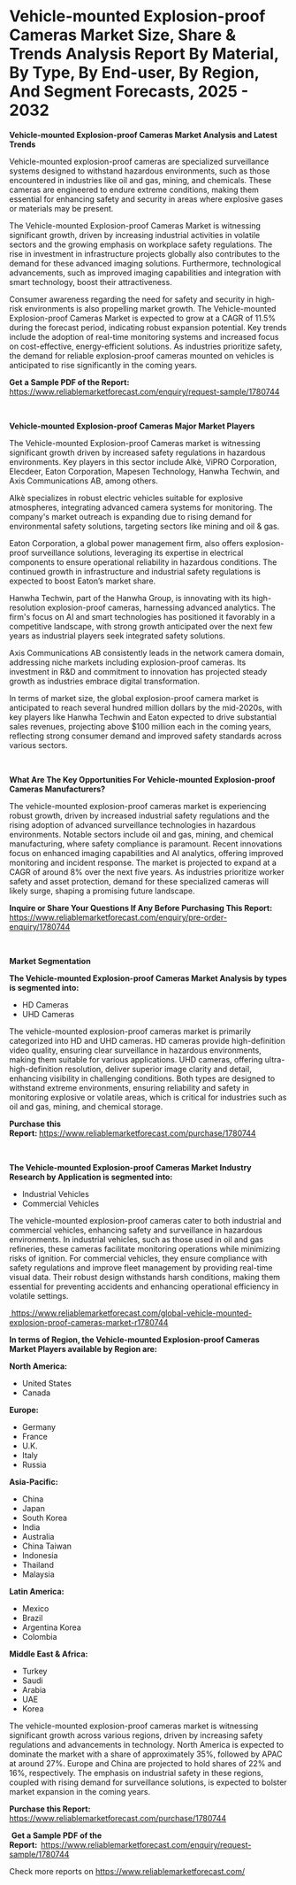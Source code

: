 <p><h1>Vehicle-mounted Explosion-proof Cameras Market Size, Share & Trends Analysis Report By Material, By Type, By End-user, By Region, And Segment Forecasts, 2025 - 2032</h1></p><p><strong>Vehicle-mounted Explosion-proof Cameras Market Analysis and Latest Trends</strong></p>
<p><p>Vehicle-mounted explosion-proof cameras are specialized surveillance systems designed to withstand hazardous environments, such as those encountered in industries like oil and gas, mining, and chemicals. These cameras are engineered to endure extreme conditions, making them essential for enhancing safety and security in areas where explosive gases or materials may be present.</p><p>The Vehicle-mounted Explosion-proof Cameras Market is witnessing significant growth, driven by increasing industrial activities in volatile sectors and the growing emphasis on workplace safety regulations. The rise in investment in infrastructure projects globally also contributes to the demand for these advanced imaging solutions. Furthermore, technological advancements, such as improved imaging capabilities and integration with smart technology, boost their attractiveness.</p><p>Consumer awareness regarding the need for safety and security in high-risk environments is also propelling market growth. The Vehicle-mounted Explosion-proof Cameras Market is expected to grow at a CAGR of 11.5% during the forecast period, indicating robust expansion potential. Key trends include the adoption of real-time monitoring systems and increased focus on cost-effective, energy-efficient solutions. As industries prioritize safety, the demand for reliable explosion-proof cameras mounted on vehicles is anticipated to rise significantly in the coming years.</p></p>
<p><strong>Get a Sample PDF of the Report:&nbsp;</strong> <a href="https://www.reliablemarketforecast.com/enquiry/request-sample/1780744?utm_campaign=2724&utm_medium=2&utm_source=Github&utm_content=ia&utm_term=25032025&utm_id=vehicle-mounted-explosion-proof-cameras">https://www.reliablemarketforecast.com/enquiry/request-sample/1780744</a></p>
<p>&nbsp;</p>
<p><strong>Vehicle-mounted Explosion-proof Cameras Major Market Players</strong></p>
<p><p>The Vehicle-mounted Explosion-proof Cameras market is witnessing significant growth driven by increased safety regulations in hazardous environments. Key players in this sector include Alkè, ViPRO Corporation, Elecdeer, Eaton Corporation, Mapesen Technology, Hanwha Techwin, and Axis Communications AB, among others.</p><p>Alkè specializes in robust electric vehicles suitable for explosive atmospheres, integrating advanced camera systems for monitoring. The company's market outreach is expanding due to rising demand for environmental safety solutions, targeting sectors like mining and oil & gas. </p><p>Eaton Corporation, a global power management firm, also offers explosion-proof surveillance solutions, leveraging its expertise in electrical components to ensure operational reliability in hazardous conditions. The continued growth in infrastructure and industrial safety regulations is expected to boost Eaton’s market share.</p><p>Hanwha Techwin, part of the Hanwha Group, is innovating with its high-resolution explosion-proof cameras, harnessing advanced analytics. The firm's focus on AI and smart technologies has positioned it favorably in a competitive landscape, with strong growth anticipated over the next few years as industrial players seek integrated safety solutions.</p><p>Axis Communications AB consistently leads in the network camera domain, addressing niche markets including explosion-proof cameras. Its investment in R&D and commitment to innovation has projected steady growth as industries embrace digital transformation.</p><p>In terms of market size, the global explosion-proof camera market is anticipated to reach several hundred million dollars by the mid-2020s, with key players like Hanwha Techwin and Eaton expected to drive substantial sales revenues, projecting above $100 million each in the coming years, reflecting strong consumer demand and improved safety standards across various sectors.</p></p>
<p>&nbsp;</p>
<p><strong>What Are The Key Opportunities For Vehicle-mounted Explosion-proof Cameras Manufacturers?</strong></p>
<p><p>The vehicle-mounted explosion-proof cameras market is experiencing robust growth, driven by increased industrial safety regulations and the rising adoption of advanced surveillance technologies in hazardous environments. Notable sectors include oil and gas, mining, and chemical manufacturing, where safety compliance is paramount. Recent innovations focus on enhanced imaging capabilities and AI analytics, offering improved monitoring and incident response. The market is projected to expand at a CAGR of around 8% over the next five years. As industries prioritize worker safety and asset protection, demand for these specialized cameras will likely surge, shaping a promising future landscape.</p></p>
<p><strong>Inquire or Share Your Questions If Any Before Purchasing This Report:</strong> <a href="https://www.reliablemarketforecast.com/enquiry/pre-order-enquiry/1780744?utm_campaign=2724&utm_medium=2&utm_source=Github&utm_content=ia&utm_term=25032025&utm_id=vehicle-mounted-explosion-proof-cameras">https://www.reliablemarketforecast.com/enquiry/pre-order-enquiry/1780744</a></p>
<p>&nbsp;</p>
<p><strong>Market Segmentation</strong></p>
<p><strong>The Vehicle-mounted Explosion-proof Cameras Market Analysis by types is segmented into:</strong></p>
<p><ul><li>HD Cameras</li><li>UHD Cameras</li></ul></p>
<p><p>The vehicle-mounted explosion-proof cameras market is primarily categorized into HD and UHD cameras. HD cameras provide high-definition video quality, ensuring clear surveillance in hazardous environments, making them suitable for various applications. UHD cameras, offering ultra-high-definition resolution, deliver superior image clarity and detail, enhancing visibility in challenging conditions. Both types are designed to withstand extreme environments, ensuring reliability and safety in monitoring explosive or volatile areas, which is critical for industries such as oil and gas, mining, and chemical storage.</p></p>
<p><strong>Purchase this Report:&nbsp;</strong><a href="https://www.reliablemarketforecast.com/purchase/1780744?utm_campaign=2724&utm_medium=2&utm_source=Github&utm_content=ia&utm_term=25032025&utm_id=vehicle-mounted-explosion-proof-cameras">https://www.reliablemarketforecast.com/purchase/1780744</a></p>
<p>&nbsp;</p>
<p><strong>The Vehicle-mounted Explosion-proof Cameras Market Industry Research by Application is segmented into:</strong></p>
<p><ul><li>Industrial Vehicles</li><li>Commercial Vehicles</li></ul></p>
<p><p>The vehicle-mounted explosion-proof cameras cater to both industrial and commercial vehicles, enhancing safety and surveillance in hazardous environments. In industrial vehicles, such as those used in oil and gas refineries, these cameras facilitate monitoring operations while minimizing risks of ignition. For commercial vehicles, they ensure compliance with safety regulations and improve fleet management by providing real-time visual data. Their robust design withstands harsh conditions, making them essential for preventing accidents and enhancing operational efficiency in volatile settings.</p></p>
<p><a href="https://www.reliablemarketforecast.com/global-vehicle-mounted-explosion-proof-cameras-market-r1780744?utm_campaign=2724&utm_medium=2&utm_source=Github&utm_content=ia&utm_term=25032025&utm_id=vehicle-mounted-explosion-proof-cameras">&nbsp;https://www.reliablemarketforecast.com/global-vehicle-mounted-explosion-proof-cameras-market-r1780744</a></p>
<p><strong>In terms of Region, the Vehicle-mounted Explosion-proof Cameras Market Players available by Region are:</strong></p>
<p>
    <p> <strong> North America: </strong>
        <ul>
            <li>United States</li>
            <li>Canada</li>
        </ul>
        </p> 
    <p> <strong> Europe: </strong>
        <ul>
            <li>Germany</li>
            <li>France</li>
            <li>U.K.</li>
            <li>Italy</li>
            <li>Russia</li>
        </ul>
        </p> 
    <p> <strong> Asia-Pacific: </strong>
        <ul>
            <li>China</li>
            <li>Japan</li>
            <li>South Korea</li>
            <li>India</li>
            <li>Australia</li>
            <li>China Taiwan</li>
            <li>Indonesia</li>
            <li>Thailand</li>
            <li>Malaysia</li>
        </ul>
        </p> 
    <p> <strong> Latin America: </strong>
        <ul>
            <li>Mexico</li>
            <li>Brazil</li>
            <li>Argentina Korea</li>
            <li>Colombia</li>
        </ul>
        </p> 
    <p> <strong> Middle East & Africa: </strong>
        <ul>
            <li>Turkey</li>
            <li>Saudi</li>
            <li>Arabia</li>
            <li>UAE</li>
            <li>Korea</li>
        </ul>
    </p>
    </p>
<p><p>The vehicle-mounted explosion-proof cameras market is witnessing significant growth across various regions, driven by increasing safety regulations and advancements in technology. North America is expected to dominate the market with a share of approximately 35%, followed by APAC at around 27%. Europe and China are projected to hold shares of 22% and 16%, respectively. The emphasis on industrial safety in these regions, coupled with rising demand for surveillance solutions, is expected to bolster market expansion in the coming years.</p></p>
<p><strong>Purchase this Report: </strong><a href="https://www.reliablemarketforecast.com/purchase/1780744?utm_campaign=2724&utm_medium=2&utm_source=Github&utm_content=ia&utm_term=25032025&utm_id=vehicle-mounted-explosion-proof-cameras">https://www.reliablemarketforecast.com/purchase/1780744</a></p>
<p>&nbsp;<strong>Get a Sample PDF of the Report:&nbsp;&nbsp;</strong><a href="https://www.reliablemarketforecast.com/enquiry/request-sample/1780744?utm_campaign=2724&utm_medium=2&utm_source=Github&utm_content=ia&utm_term=25032025&utm_id=vehicle-mounted-explosion-proof-cameras">https://www.reliablemarketforecast.com/enquiry/request-sample/1780744</a></p>
<p><strong></strong></p>
<p>Check more reports on <a href="https://www.reliablemarketforecast.com/?utm_campaign=2724&utm_medium=2&utm_source=Github&utm_content=ia&utm_term=25032025&utm_id=vehicle-mounted-explosion-proof-cameras">https://www.reliablemarketforecast.com/</a></p>